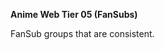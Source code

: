 <!-- markdownlint-disable MD041-->
**Anime Web Tier 05 (FanSubs)**<br>

FanSub groups that are consistent.
<!-- markdownlint-enable MD041-->
